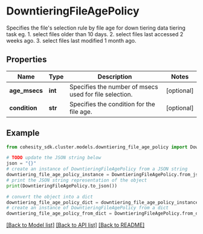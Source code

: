 # DowntieringFileAgePolicy

Specifies the file's selection rule by file age for down tiering data tiering task eg. 1. select files older than 10 days. 2. select files last accessed 2 weeks ago. 3. select files last modified 1 month ago.

## Properties

Name | Type | Description | Notes
------------ | ------------- | ------------- | -------------
**age_msecs** | **int** | Specifies the number of msecs used for file selection. | [optional] 
**condition** | **str** | Specifies the condition for the file age. | [optional] 

## Example

```python
from cohesity_sdk.cluster.models.downtiering_file_age_policy import DowntieringFileAgePolicy

# TODO update the JSON string below
json = "{}"
# create an instance of DowntieringFileAgePolicy from a JSON string
downtiering_file_age_policy_instance = DowntieringFileAgePolicy.from_json(json)
# print the JSON string representation of the object
print(DowntieringFileAgePolicy.to_json())

# convert the object into a dict
downtiering_file_age_policy_dict = downtiering_file_age_policy_instance.to_dict()
# create an instance of DowntieringFileAgePolicy from a dict
downtiering_file_age_policy_from_dict = DowntieringFileAgePolicy.from_dict(downtiering_file_age_policy_dict)
```
[[Back to Model list]](../README.md#documentation-for-models) [[Back to API list]](../README.md#documentation-for-api-endpoints) [[Back to README]](../README.md)


